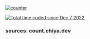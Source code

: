 
<!-- <img src="https://komarev.com/ghpvc/?username=Pufikas&&style=flat-square" align="center" /> -->


[![counter](https://count.chiya.dev/get/@Pufikas?theme=rule34)](https://count.chiya.dev/)


<a href="https://wakatime.com/@3ce640bc-29d5-41a9-b18c-6edb03cabfff"><img src="https://wakatime.com/badge/user/3ce640bc-29d5-41a9-b18c-6edb03cabfff.svg" alt="Total time coded since Dec 7 2022" /></a>



<h3>sources: count.chiya.dev</h3>

